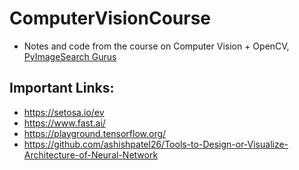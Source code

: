 # ComputerVisionCourse
 - Notes and code from the course on Computer Vision + OpenCV, [PyImageSearch Gurus](https://www.pyimagesearch.com/)
## Important Links:
- https://setosa.io/ev
- https://www.fast.ai/
- https://playground.tensorflow.org/
- https://github.com/ashishpatel26/Tools-to-Design-or-Visualize-Architecture-of-Neural-Network
